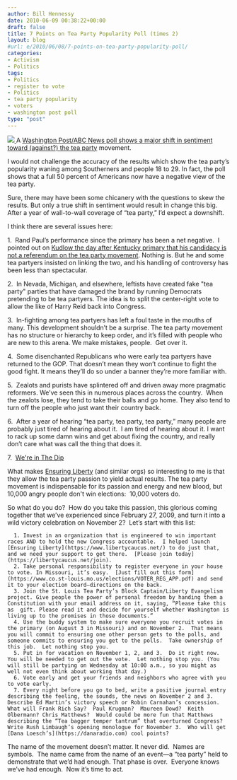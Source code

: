 ```yaml
---
author: Bill Hennessy
date: 2010-06-09 00:38:22+00:00
draft: false
title: 7 Points on Tea Party Popularity Poll (times 2)
layout: blog
#url: e/2010/06/08/7-points-on-tea-party-popularity-poll/
categories:
- Activism
- Politics
tags:
- Politics
- register to vote
- Politics
- tea party popularity
- voters
- washington post poll
type: "post"
---
```


[![](https://hennessysview.com/wp-content/uploads/2010/06/St-Louis-TeaParty-300x201.jpg)
](https://hennessysview.com/wp-content/uploads/2010/06/St-Louis-TeaParty.jpg)A [Washington Post/ABC News poll shows a major shift in sentiment toward (against?) the tea party](https://voices.washingtonpost.com/right-now/2010/06/poll_the_sagging_popularity_of.html) movement.

I would not challenge the accuracy of the results which show the tea party’s popularity waning among Southerners and people 18 to 29. In fact, the poll shows that a full 50 percent of Americans now have a negative view of the tea party.

Sure, there may have been some chicanery with the questions to skew the results. But only a true shift in sentiment would result in change this big. After a year of wall-to-wall coverage of “tea party,” I’d expect a downshift.

I think there are several issues here:

1.  Rand Paul’s performance since the primary has been a net negative.  I pointed out on [Kudlow the day after Kentucky primary that his candidacy is not a referendum on the tea party movement](https://stlouisteaparty.com/2010/05/20/bill-hennessy-on-kudlow-report-may-19/). Nothing is. But he and some tea partyers insisted on linking the two, and his handling of controversy has been less than spectacular.

2.  In Nevada, Michigan, and elsewhere, leftists have created fake "tea party" parties that have damaged the brand by running Democrats pretending to be tea partyers. The idea is to split the center-right vote to allow the like of Harry Reid back into Congress.

3.  In-fighting among tea partyers has left a foul taste in the mouths of many. This development shouldn’t be a surprise. The tea party movement has no structure or hierarchy to keep order, and it’s filled with people who are new to this arena. We make mistakes, people.  Get over it.

4.  Some disenchanted Republicans who were early tea partyers have returned to the GOP. That doesn’t mean they won’t continue to fight the good fight. It means they’ll do so under a banner they’re more familiar with.

5.  Zealots and purists have splintered off and driven away more pragmatic reformers. We’ve seen this in numerous places across the country.  When the zealots lose, they tend to take their balls and go home. They also tend to turn off the people who just want their country back.

6.  After a year of hearing “tea party, tea party, tea party,” many people are probably just tired of hearing about it.  I am tired of hearing about it. I want to rack up some damn wins and get about fixing the country, and really don’t care what was call the thing that does it.

7.  [We're in The Dip](https://hennessysview.com/2010/06/01/the-dip/)

What makes [Ensuring Liberty](https://www.libertycaucus.net/) (and similar orgs) so interesting to me is that they allow the tea party passion to yield actual results. The tea party movement is indispensable for its passion and energy and new blood, but 10,000 angry people don't win elections:  10,000 voters do.

So what do you do?  How do you take this passion, this glorious coming together that we’ve experienced since February 27, 2009, and turn it into a wild victory celebration on November 2?  Let’s start with this list:



	  1. Invest in an organization that is engineered to win important races AND to hold the new Congress accountable.  I helped launch [Ensuring Liberty](https://www.libertycaucus.net/) to do just that, and we need your support to get there.  [Please join today](https://libertycaucus.net/join).
	  2. Take personal responsibility to register everyone in your house to vote. In Missouri, it’s easy.  [Just fill out this form](https://www.co.st-louis.mo.us/elections/VOTER_REG_APP.pdf) and send it to your election board—directions on the back.
	  3. Join the St. Louis Tea Party’s Block Captain/Liberty Evangelism project. Give people the power of personal freedom by handing them a Constitution with your email address on it, saying, “Please take this as  gift. Please read it and decide for yourself whether Washington is living up to the promises in those documents.”
	  4. Use the buddy system to make sure everyone you recruit votes in the primary (on August 3 in Missouri) and on November 2.  That means you will commit to ensuring one other person gets to the polls, and someone commits to ensuring you get to the polls.  Take ownership of this job.  Let nothing stop you.
	  5. Put in for vacation on November 1, 2, and 3.  Do it right now. You will be needed to get out the vote.  Let nothing stop you. (You will still be partying on Wednesday at 10:00 a.m., so you might as well not even think about working that day.)
	  6. Vote early and get your friends and neighbors who agree with you to vote early.
	  7. Every night before you go to bed, write a positive journal entry describing the feeling, the sounds, the news on November 2 and 3.  Describe Ed Martin’s victory speech or Robin Carnahan’s concession.  What will Frank Rich Say?  Paul Krugman?  Maureen Dowd?  Keith Olbermann? Chris Matthews?  Would could be more fun that Matthews describing the “Tea bagger temper tantrum” that overturned Congress?   Write Rush Limbaugh’s opening monologue for November 3.  Who will get [Dana Loesch’s](https://danaradio.com) cool points?

The name of the movement doesn’t matter. It never did.  Names are symbols.  The name came from the name of an event—a “tea party” held to demonstrate that we’d had enough. That phase is over.  Everyone knows we’ve had enough.  Now it’s time to act.
